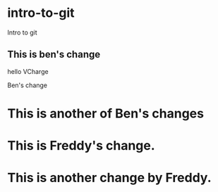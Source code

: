 # intro-to-git
Intro to git

## This is ben's change

hello VCharge

Ben's change

# This is another of Ben's changes

# This is Freddy's change.

# This is another change by Freddy.
